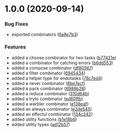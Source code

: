 # 1.0.0 (2020-09-14)


### Bug Fixes

* exported combinators ([6a8e7b3](https://github.com/kirruss/core/commit/6a8e7b3e3f267dfb1b8fba2245e9f6e546ce531d))


### Features

* added a choose combinator for two tasks ([b77421e](https://github.com/kirruss/core/commit/b77421e21adbbd5074b7d8b5d5964bce102d717b))
* added a combinator for catching errors ([b6dd553](https://github.com/kirruss/core/commit/b6dd553263ef14f7622d4991afd240d7801e95e0))
* added a compose combinator ([df80567](https://github.com/kirruss/core/commit/df805670b553d76d688c452bdc9a406702b0f364))
* added a filter combinator ([6945434](https://github.com/kirruss/core/commit/6945434da218324741b23c29406674e119263813))
* added a helper type for endotasks ([78c7ed4](https://github.com/kirruss/core/commit/78c7ed45a23aa45ec53d2cd836e1522a927742b9))
* added a never combinator ([6be7ecf](https://github.com/kirruss/core/commit/6be7ecf22d6a16f7489678677ffac1295fd5fcff))
* added a pack combinator ([6986b28](https://github.com/kirruss/core/commit/6986b28df3e960cbf72625bf9d4851a8dd006602))
* added a reduce combinator ([310d64b](https://github.com/kirruss/core/commit/310d64bacb81eba61800a16d6c48395431145fa2))
* added a tryto combinator ([ed60ffb](https://github.com/kirruss/core/commit/ed60ffb5ab6af6015b9ea63f61b2e3540df39cce))
* added a warbler combinator ([e138eaf](https://github.com/kirruss/core/commit/e138eaf99afbfc4bd2b24be3e8dccbbd45b453e9))
* added an always combinator ([e2de545](https://github.com/kirruss/core/commit/e2de545cd9f1a42004b2c2b7a07616bab68eb964))
* added an effectul combinator ([134c242](https://github.com/kirruss/core/commit/134c24247d1cf2eb5cd740c95b8858884eb4e1a6))
* added utility functions ([b1e18b6](https://github.com/kirruss/core/commit/b1e18b64797019a99893fa05c99bab22ec40d86c))
* added utility types ([ad12b57](https://github.com/kirruss/core/commit/ad12b57e38b7864d44e0ea0a43ee8746ed6b43f3))
